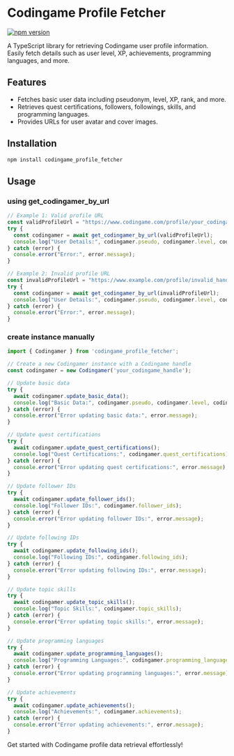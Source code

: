 # Codingame Profile Fetcher

[![npm version](https://img.shields.io/npm/v/codingame_profile_fetcher.svg)](https://www.npmjs.com/package/codingame_profile_fetcher)

A TypeScript library for retrieving Codingame user profile information. Easily fetch details such as user level, XP, achievements, programming languages, and more.

## Features

- Fetches basic user data including pseudonym, level, XP, rank, and more.
- Retrieves quest certifications, followers, followings, skills, and programming languages.
- Provides URLs for user avatar and cover images.

## Installation

```bash
npm install codingame_profile_fetcher
```

## Usage

### using get_codingamer_by_url

```ts
// Example 1: Valid profile URL
const validProfileUrl = "https://www.codingame.com/profile/your_codingame_handle";
try {
  const codingamer = await get_codingamer_by_url(validProfileUrl);
  console.log("User Details:", codingamer.pseudo, codingamer.level, codingamer.xp);
} catch (error) {
  console.error("Error:", error.message);
}

// Example 2: Invalid profile URL
const invalidProfileUrl = "https://www.example.com/profile/invalid_handle";
try {
  const codingamer = await get_codingamer_by_url(invalidProfileUrl);
  console.log("User Details:", codingamer.pseudo, codingamer.level, codingamer.xp);
} catch (error) {
  console.error("Error:", error.message);
}
```

### create instance manually

```ts
import { Codingamer } from 'codingame_profile_fetcher';

// Create a new Codingamer instance with a Codingame handle
const codingamer = new Codingamer('your_codingame_handle');

// Update basic data
try {
  await codingamer.update_basic_data();
  console.log("Basic Data:", codingamer.pseudo, codingamer.level, codingamer.xp);
} catch (error) {
  console.error("Error updating basic data:", error.message);
}

// Update quest certifications
try {
  await codingamer.update_quest_certifications();
  console.log("Quest Certifications:", codingamer.quest_certifications);
} catch (error) {
  console.error("Error updating quest certifications:", error.message);
}

// Update follower IDs
try {
  await codingamer.update_follower_ids();
  console.log("Follower IDs:", codingamer.follower_ids);
} catch (error) {
  console.error("Error updating follower IDs:", error.message);
}

// Update following IDs
try {
  await codingamer.update_following_ids();
  console.log("Following IDs:", codingamer.following_ids);
} catch (error) {
  console.error("Error updating following IDs:", error.message);
}

// Update topic skills
try {
  await codingamer.update_topic_skills();
  console.log("Topic Skills:", codingamer.topic_skills);
} catch (error) {
  console.error("Error updating topic skills:", error.message);
}

// Update programming languages
try {
  await codingamer.update_programming_languages();
  console.log("Programming Languages:", codingamer.programming_languages);
} catch (error) {
  console.error("Error updating programming languages:", error.message);
}

// Update achievements
try {
  await codingamer.update_achievements();
  console.log("Achievements:", codingamer.achievements);
} catch (error) {
  console.error("Error updating achievements:", error.message);
}
```

Get started with Codingame profile data retrieval effortlessly!
